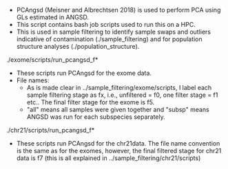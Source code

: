 - PCAngsd (Meisner and Albrechtsen 2018) is used to perform PCA using GLs estimated in ANGSD. 
- This script contains bash job scripts used to run this on a HPC.
- This is used in sample filtering to identify sample swaps and outliers indicative of contamination (./sample_filtering) and for 
population structure analyses (./population_structure).

./exome/scripts/run_pcangsd_f*
- These scripts run PCAngsd for the exome data.
- File names:
	- As is made clear in ../sample_filtering/exome/scripts, I label each sample filtering stage as fx, i.e., unfiltered = f0, one 
filter stage = f1 etc.. The final filter stage for the exome is f5.
	- "all" means all samples were given together and "subsp" means ANGSD was run for each subspecies separately.

./chr21/scripts/run_pcangsd_f*
- These scripts run PCAngsd for the chr21data.
The file name convention is the same as for the exomes, however, the final filtered stage for chr21 data is f7 (this is all explained 
in ../sample_filtering/chr21/scripts)

